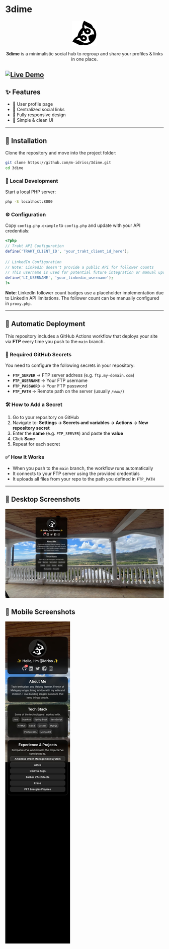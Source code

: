 # 3dime

<p style="text-align:center">
  <img src="assets/logo.png" alt="3dime Logo" width="80" height="80"/>
</p>

<p style="text-align:center">
  <b>3dime</b> is a minimalistic social hub to regroup and share your profiles & links in one place.
</p>

[![Live Demo](https://img.shields.io/badge/demo-live-brightgreen)](https://3dime.com)
---

## ✨ Features

- 👤 User profile page
- 🔗 Centralized social links
- 📱 Fully responsive design
- 🎨 Simple & clean UI

---

## 🚀 Installation

Clone the repository and move into the project folder:

```bash
git clone https://github.com/m-idriss/3dime.git
cd 3dime
```
### 🔧 Local Development
Start a local PHP server:
```bash
php -S localhost:8000
```

### ⚙️ Configuration

Copy `config.php.example` to `config.php` and update with your API credentials:

```php
<?php
// Trakt API Configuration  
define('TRAKT_CLIENT_ID', 'your_trakt_client_id_here');

// LinkedIn Configuration
// Note: LinkedIn doesn't provide a public API for follower counts
// This username is used for potential future integration or manual updates
define('LI_USERNAME', 'your_linkedin_username');
?>
```

**Note**: LinkedIn follower count badges use a placeholder implementation due to LinkedIn API limitations. The follower count can be manually configured in `proxy.php`.

---

## 🚀 Automatic Deployment

This repository includes a GitHub Actions workflow that deploys your site via **FTP** every time you push to the `main` branch.

### 🔑 Required GitHub Secrets

You need to configure the following secrets in your repository:

* **`FTP_SERVER`** → FTP server address (e.g. `ftp.my-domain.com`)
* **`FTP_USERNAME`** → Your FTP username
* **`FTP_PASSWORD`** → Your FTP password
* **`FTP_PATH`** → Remote path on the server (usually `/www/`)

### 🛠 How to Add a Secret

1. Go to your repository on GitHub
2. Navigate to: **Settings → Secrets and variables → Actions → New repository secret**
3. Enter the **name** (e.g. `FTP_SERVER`) and paste the **value**
4. Click **Save**
5. Repeat for each secret

### ✅ How It Works

* When you push to the `main` branch, the workflow runs automatically
* It connects to your FTP server using the provided credentials
* It uploads all files from your repo to the path you defined in `FTP_PATH`

---
## 📸 Desktop Screenshots
![screenshot](assets/screenshots/desktopPage1920x1080.jpeg)
## 📱 Mobile Screenshots
![iPhone_13_Pro_Max.jpeg](assets/screenshots/iPhone_13_Pro_Max.jpeg)